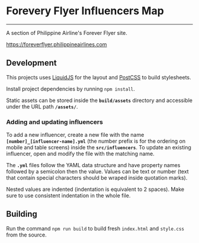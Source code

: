 # Forevery Flyer Influencers Map
----
A section of Philippine Airline's Forever Flyer site.

https://foreverflyer.philippineairlines.com

## Development

This projects uses [LiquidJS](https://liquidjs.com/) for the layout 
and [PostCSS](https://postcss.org/) to build stylesheets.

Install project dependencies by running `npm install`.

Static assets can be stored inside the **`build/assets`** directory
and accessible under the URL path **`/assets/`**.

### Adding and updating influencers

To add a new influencer, create a new file with the name **`[number]_[influencer-name].yml`** 
(the number prefix is for the ordering on mobile and table screens) inside the **`src/influencers`**. 
To update an existing influencer, open and modify the file with the matching name.

The **`.yml`** files follow the YAML data structure and have property names followed 
by a semicolon then the value. Values can be text or number 
(text that contain special characters should be wraped inside quotation marks).

Nested values are indented (indentation is equivalent to 2 spaces). 
Make sure to use consistent indentation in the whole file.

## Building

Run the command `npm run build` to build fresh 
`index.html` and `style.css` from the source.

